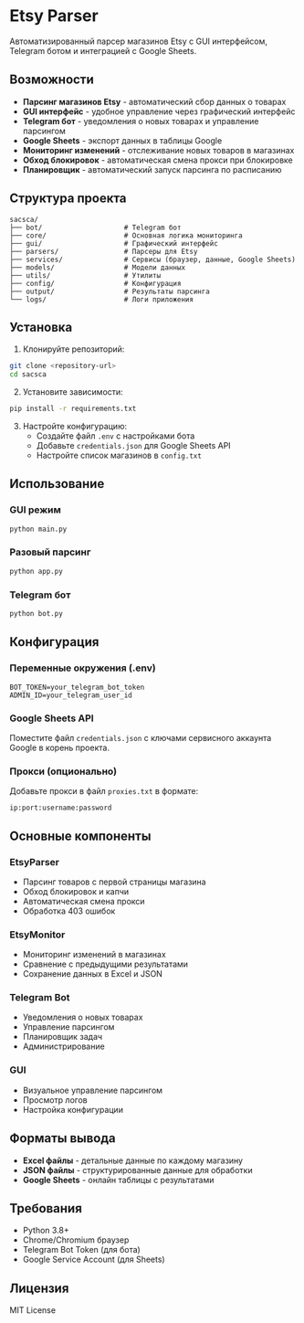 # Etsy Parser

Автоматизированный парсер магазинов Etsy с GUI интерфейсом, Telegram ботом и интеграцией с Google Sheets.

## Возможности

- **Парсинг магазинов Etsy** - автоматический сбор данных о товарах
- **GUI интерфейс** - удобное управление через графический интерфейс
- **Telegram бот** - уведомления о новых товарах и управление парсингом
- **Google Sheets** - экспорт данных в таблицы Google
- **Мониторинг изменений** - отслеживание новых товаров в магазинах
- **Обход блокировок** - автоматическая смена прокси при блокировке
- **Планировщик** - автоматический запуск парсинга по расписанию

## Структура проекта

```
sacsca/
├── bot/                    # Telegram бот
├── core/                   # Основная логика мониторинга
├── gui/                    # Графический интерфейс
├── parsers/                # Парсеры для Etsy
├── services/               # Сервисы (браузер, данные, Google Sheets)
├── models/                 # Модели данных
├── utils/                  # Утилиты
├── config/                 # Конфигурация
├── output/                 # Результаты парсинга
└── logs/                   # Логи приложения
```

## Установка

1. Клонируйте репозиторий:
```bash
git clone <repository-url>
cd sacsca
```

2. Установите зависимости:
```bash
pip install -r requirements.txt
```

3. Настройте конфигурацию:
   - Создайте файл `.env` с настройками бота
   - Добавьте `credentials.json` для Google Sheets API
   - Настройте список магазинов в `config.txt`

## Использование

### GUI режим
```bash
python main.py
```

### Разовый парсинг
```bash
python app.py
```

### Telegram бот
```bash
python bot.py
```

## Конфигурация

### Переменные окружения (.env)
```
BOT_TOKEN=your_telegram_bot_token
ADMIN_ID=your_telegram_user_id
```

### Google Sheets API
Поместите файл `credentials.json` с ключами сервисного аккаунта Google в корень проекта.

### Прокси (опционально)
Добавьте прокси в файл `proxies.txt` в формате:
```
ip:port:username:password
```

## Основные компоненты

### EtsyParser
- Парсинг товаров с первой страницы магазина
- Обход блокировок и капчи
- Автоматическая смена прокси
- Обработка 403 ошибок

### EtsyMonitor
- Мониторинг изменений в магазинах
- Сравнение с предыдущими результатами
- Сохранение данных в Excel и JSON

### Telegram Bot
- Уведомления о новых товарах
- Управление парсингом
- Планировщик задач
- Администрирование

### GUI
- Визуальное управление парсингом
- Просмотр логов
- Настройка конфигурации

## Форматы вывода

- **Excel файлы** - детальные данные по каждому магазину
- **JSON файлы** - структурированные данные для обработки
- **Google Sheets** - онлайн таблицы с результатами

## Требования

- Python 3.8+
- Chrome/Chromium браузер
- Telegram Bot Token (для бота)
- Google Service Account (для Sheets)

## Лицензия

MIT License